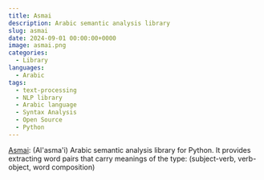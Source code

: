 ```yaml
---
title: Asmai
description: Arabic semantic analysis library
slug: asmai
date: 2024-09-01 00:00:00+0000
image: asmai.png
categories:
  - Library
languages:
  - Arabic
tags:
  - text-processing
  - NLP library
  - Arabic language
  - Syntax Analysis
  - Open Source
  - Python
---
```


[Asmai](https://github.com/linuxscout/asmai-arabic-semantic): (Al'asma'i) Arabic semantic analysis library for Python. It provides extracting word pairs that carry meanings of the type: (subject-verb, verb-object, word composition)

